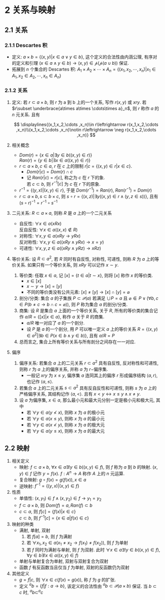 # 2 关系与映射

## 2.1 关系
### 2.1.1 Descartes 积
- 定义: $a\times b=\{(x,y)|x\in a \vee y\in b\}$, 这个定义的合法性由内涵公理, 有序对的定义和引理 $(x\in a \wedge y\in b)\to (x,y)\in \mathcal{p}(\mathcal{p}(a\cup b))$ 保证.
- 拓展到 $n$ 个集合的 Descartes 积: $A_1\times A_2\times \cdots \times A_n=\{(x_1,x_2,\cdots ,x_n)|x_1\in A_1,x_2\in A_2,\cdots ,x_n\in A_n\}$ 

### 2.1.2 关系
1. 定义: 若 $r\subset a\times b$, 则 $r$ 为 a 到 b 上的一个关系, 写作 $r(x,y)$ 或 $xry$. 若 $r\subset \underbrace{a\times a\times \cdots\times a}_n$, 则 $r$ 称作 $a$ 的 $n$ 元关系. 且有

    $$
    \displaylines{(x_1,x_2,\cdots ,x_n)\in r\leftrightarrow r(x_1,x_2,\cdots ,x_n)\\(x_1,x_2,\cdots ,x_n)\notin r\leftrightarrow \neg r(x_1,x_2,\cdots ,x_n)}
    $$

2. 相关概念
    - $Dom(r)=\{x\in a|\exists y\in b((x,y)\in r)\}$  
      $Ran(r)=\{y\in b|\exists x\in a((x,y)\in r)\}$
    - $r\subset a\times b,c\in a$, $r$ 在 $c$ 上的限制 $r|c=\{(x,y)\in r|x\in c\}$.
        - $Dom(r|c)=Dom(r)\cap c$
        - 记 $Ran(r|c)=r[c]$, 称之为 $c$ 在 $r$ 下的象.  
          若 $c\subset b$, 则 $r^{-1}[c]$ 为 $c$ 在 $r$ 下的原象.
    - $r^{-1}=\{(y,x)|(x,y)\in r\}$, 于是 $Dom(r^{-1})=Ran(r)$, $Ran(r^{-1})=Dom(r)$
    - $r\subset a\times b,s\subset b\times c$, 则 $s\circ r=\{(x,z)|\exists y((x,y)\in r\wedge(y,z\in s))\}$, 且有 $(s\circ r)^{-1}=r^{-1}\circ s^{-1}$
3. 二元关系:  $R\subset a\times a$, 则称 $R$ 是 $a$ 上的一个二元关系
    - 自反性: $\forall x\in a(xRx)$  
      反自反性: $\forall x\in a((x,x)\notin R)$
    - 对称性: $\forall x,y\in a(xRy\to yRx)$  
      反对称性: $\forall x,y\in a((xRy\wedge yRx)\to x=y)$
    - 可递性: $\forall x,y,z\in a((xRy\wedge yRz)\to xRz)$
4. 等价关系: 设 $R\subset a^2$, 若 $R$ 同时有自反性, 对称性, 可递性, 则称 $R$ 为 $a$ 上的等价关系. 如果只有一个等价关系, 则 $xRy$ 可以记作 $x\sim y$.
    1. 等价类: 任取 $x\in a$, 记 $[x]=\{t\in a|t\sim x\}$, 则将 $[x]$ 称作 $x$ 的等价类.
        - $x\in [x]$
        - $x\sim y\to [x]=[y]$
        - 不同的等价类没有公共元素: $[x]\neq [y]\to [x]\cap [y]=\varnothing$
    2. 剖分/分类: 集合 $a$ 的子集族 $P\subset \mathcal{P}(a)$ 若满足 $\cup P=a$ 且 $\varnothing \notin P\vee(\forall b,c\in P(b\neq c\to b\cap c=\varnothing))$, 则 $P$ 称为集合 $a$ 的剖分/分类.
    3. 商集: 设 $R$ 是集合 $a$ 上面的一个等价关系, 关于 $R$, 所有的等价类的集合记作 $a/R=\{[x]|x\in a\}$, 称作 $a$ 关于 $R$ 的商集.
        - $a/R$ 唯一对应了 $a$ 的一个剖分.
        - 设 $P$ 是 $a$ 的一个剖分, 用 $P$ 可以唯一定义 $a$ 上的等价关系 $R=\{(x,y)\in a^2|\exists b\in P(x\in b\wedge y\in b)\}$, 且有 $a/R=P$
    4. 总而言之, 集合上所有等价关系与所有剖分之间存在一一对应.
5. 偏序
    1. 偏序关系: 若集合 $a$ 上的二元关系 $r\subset a^2$ 具有自反性, 反对称性和可递性, 则称 $r$ 为 $a$ 上的偏序关系, 并称 $a$ 为 $r-$偏序集.
        - 一般记 $xry$ 为 $x\leqslant y$, 偏序集 $a$ 连同其上的偏序 $r$ 形成偏序结构 $\left< a,r\right>$, 也记作 $\left< a,\leqslant \right>$.
    2. 若集合 $a$ 上的二元关系 $s\subset a^2$ 具有反自反性和可递性, 则称 $s$ 为 $a$ 上的严格偏序关系, 其结构记作 $\left< a,<\right>$. 且有 $x<y\leftrightarrow x\leqslant y\wedge x\neq y$.
    3. 设 $a$ 为偏序集, $x\in a$, 那么最小元和最大元分别一定是极小元和极大元, 其中
        - 若 $\forall y\in a(y\nless x)$, 则称 $x$ 为 $a$ 的极小元
        - 若 $\forall y\in a(x\leqslant y)$, 则称 $x$ 为 $a$ 的最小元
        - 若 $\forall y\in a(x\nless y)$, 则称 $x$ 为 $a$ 的极大元
        - 若 $\forall y\in a(y\leqslant x)$, 则称 $x$ 为 $a$ 的最大元

## 2.2 映射
1. 相关定义
    - 映射: $f\subset a\times b$, $\forall x\in a\exists !y\in b((x,y)\in f)$, 则 $f$ 称为 $a$ 到 $b$ 的映射. $(x,y)\in f$ 记作 $y=f(x)$. $f:A^n\to A$ 称作 $A$ 上的 $n$ 元运算.
    - 复合映射: $g\circ f(x)=g(f(x)), x\in a$
    - 逆映射: $f^{-1}=\{(y,x)|(x,y)\in f\}$
2. 性质
    - 单值性: $(x,y_1)\in f \wedge (x,y_2)\in f\to y_1=y_2$
    - $f\subset a\times b$, 则 $Dom(f)=a, Ran(f)\subset b$
    - $c\subset a$, 则 $f[c]=\{f(x)|x\in c\}$  
      $c\subset b$, 则 $f^{-1}[c]=\{x\in a|f(x)\in c\}$
3. 映射的种类
    - 满射, 单射, 双射
        1. 若 $f[a]=b$, 则 $f$ 为满射
        2. 若 $\forall x_1,x_2\in a(x_1\neq x_2\to f(x_1)\neq f(x_2))$, 则 $f$ 为单射
        3. 若 $f$ 同时为满射与单射, 则 $f$ 为双射. 此时 $\forall x\in a\exists !y\in b((x,y)\in f)$, $\forall y\in b\exists !x\in a((x,y)\in f)$
    - 单射与单射复合为单射, 双射与双射复合为双射
    - 函数 $f$ 有反函数当且仅当 $f$ 为单射, 双射的反函数仍为双射
4. 其他定义
    - $g=f|c$, 则 $\forall x\in c(f(x)=g(x))$, 称 $f$ 为 $g$ 的扩张.
    - 定义 $^{a}b=\{f|f:a\to b\}$, 该定义的合法性由 $^{a}b\subset \mathcal{P}(a\times b)$ 保证. 当 $b\subset c$ 时, $^{a}b\subset ^{a}c$

